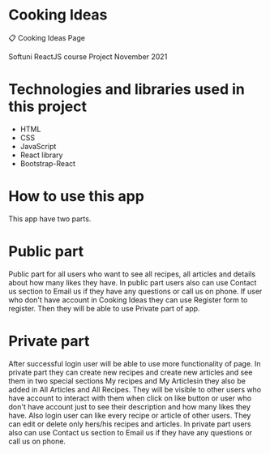 # Cooking Ideas

📋 Cooking Ideas Page

Softuni ReactJS course Project November 2021

<!-- # DEMO-->

# Technologies and libraries used in this project
- HTML
- CSS
- JavaScript
- React library
- Bootstrap-React

# How to use this app
This app have two parts.

# Public part
 Public part for all users who want to see all recipes, all articles and details about how many likes they have. In public part users also can use Contact us section to Email us if they have any questions or call us on phone. If user who don't have account in Cooking Ideas they can use Register form to register. Then they will be able to use Private part of app.
# Private part
 After successful login user will be able to use more functionality of page. In private part they can create new recipes and create new articles and see them in two special sections My recipes and My Articlesin they also be added in All Articles and All Recipes. They will be visible to other users who have account to interact with them when click on like button or user who don't have account just to see their description and how many likes they have. Also login user can like every recipe or article of other users. They can edit or delete only hers/his recipes and articles. In private part users also can use Contact us section to Email us if they have any questions or call us on phone.
